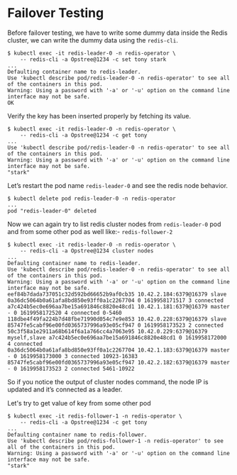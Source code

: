 # Failover Testing

Before failover testing, we have to write some dummy data inside the Redis cluster, we can write the dummy data using the `redis-cli`.

```shell
$ kubectl exec -it redis-leader-0 -n redis-operator \
    -- redis-cli -a Opstree@1234 -c set tony stark
...
Defaulting container name to redis-leader.
Use 'kubectl describe pod/redis-leader-0 -n redis-operator' to see all of the containers in this pod.
Warning: Using a password with '-a' or '-u' option on the command line interface may not be safe.
OK
```

Verify the key has been inserted properly by fetching its value.

```shell
$ kubectl exec -it redis-leader-0 -n redis-operator \
    -- redis-cli -a Opstree@1234 -c get tony
...
Use 'kubectl describe pod/redis-leader-0 -n redis-operator' to see all of the containers in this pod.
Warning: Using a password with '-a' or '-u' option on the command line interface may not be safe.
"stark"
```

Let’s restart the pod name `redis-leader-0` and see the redis node behavior.

```shell
$ kubectl delete pod redis-leader-0 -n redis-operator
...
pod "redis-leader-0" deleted
```

Now we can again try to list redis cluster nodes from `redis-leader-0` pod and from some other pod as well like:- `redis-follower-2`

```shell
$ kubectl exec -it redis-leader-0 -n redis-operator \
    -- redis-cli -a Opstree@1234 cluster nodes
...
Defaulting container name to redis-leader.
Use 'kubectl describe pod/redis-leader-0 -n redis-operator' to see all of the containers in this pod.
Warning: Using a password with '-a' or '-u' option on the command line interface may not be safe.
eef84b7dada737051c32d592bd66652b9af0cb35 10.42.2.184:6379@16379 slave 0a36dc5064b0a61afa8bd850e93ff0a1c2267704 0 1619958171517 3 connected
a7c424b5ec0e696aa7be15a691846c8820e48cd1 10.42.1.181:6379@16379 master - 0 1619958172520 4 connected 0-5460
118dbe4f49fa224b7d48fbe71990d054c7e9e853 10.42.0.228:6379@16379 slave 85747fe5cabf96e00fd0365737996a93e05cf947 0 1619958173523 2 connected
50c3f58a1e2911a68b614f6a1a766cc4a7063e95 10.42.0.229:6379@16379 myself,slave a7c424b5ec0e696aa7be15a691846c8820e48cd1 0 1619958172000 4 connected
0a36dc5064b0a61afa8bd850e93ff0a1c2267704 10.42.1.183:6379@16379 master - 0 1619958173000 3 connected 10923-16383
85747fe5cabf96e00fd0365737996a93e05cf947 10.42.2.182:6379@16379 master - 0 1619958173523 2 connected 5461-10922
```

So if you notice the output of cluster nodes command, the node IP is updated and it’s connected as a leader.

Let's try to get value of key from some other pod

```shell
$ kubectl exec -it redis-follower-1 -n redis-operator \
    -- redis-cli -a Opstree@1234 -c get tony
...
Defaulting container name to redis-follower.
Use 'kubectl describe pod/redis-follower-1 -n redis-operator' to see all of the containers in this pod.
Warning: Using a password with '-a' or '-u' option on the command line interface may not be safe.
"stark"
```
